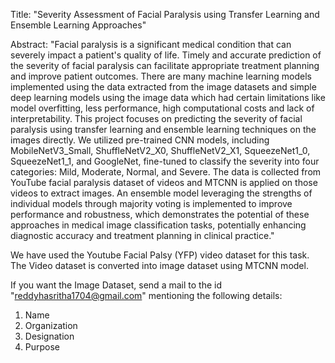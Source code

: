 Title: "Severity Assessment of Facial Paralysis using Transfer Learning and Ensemble Learning Approaches"

Abstract: 
      "Facial paralysis is a significant medical condition that can severely impact a patient's quality of life. 
      Timely and accurate prediction of the severity of facial paralysis can facilitate appropriate treatment planning and improve patient outcomes. 
      There are many machine learning models implemented using the data extracted from the image datasets and simple deep learning models using the 
      image data which had certain limitations like model overfitting, less performance, high computational costs and lack of interpretability. 
      This project focuses on predicting the severity of facial paralysis using transfer learning and ensemble learning techniques on the images directly. 
      We utilized pre-trained CNN models, including MobileNetV3_Small, ShuffleNetV2_X0, ShuffleNetV2_X1, SqueezeNet1_0, SqueezeNet1_1, and GoogleNet, 
      fine-tuned to classify the severity into four categories: Mild, Moderate, Normal, and Severe. The data is collected from YouTube facial paralysis 
      dataset of videos and MTCNN is applied on those videos to extract images. An ensemble model leveraging the strengths of individual models through 
      majority voting is implemented to improve performance and robustness, which demonstrates the potential of these approaches in medical image 
      classification tasks, potentially enhancing diagnostic accuracy and treatment planning in clinical practice."


We have used the Youtube Facial Palsy (YFP) video dataset for this task. The Video dataset is converted into image dataset using MTCNN model.

If you want the Image Dataset, send a mail to the id "reddyhasritha1704@gmail.com" mentioning the following details:
1. Name
2. Organization
3. Designation
4. Purpose
